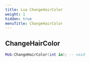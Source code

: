 ```yaml
---
title: Lua ChangeHairColor
weight: 1
hidden: true
menuTitle: ChangeHairColor
---
```

## ChangeHairColor
```lua
Mob:ChangeHairColor(int in); -- void
```